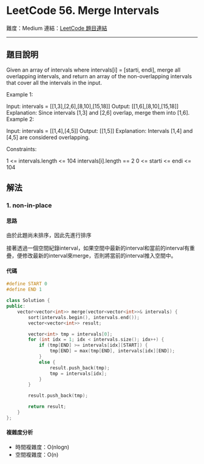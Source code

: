 # LeetCode 56. Merge Intervals

難度：Medium
連結：[LeetCode 題目連結](https://leetcode.com/problems/merge-intervals/description/)

---

## 題目說明

Given an array of intervals where intervals[i] = [starti, endi], merge all overlapping intervals, and return an array of the non-overlapping intervals that cover all the intervals in the input.

 

Example 1:

Input: intervals = [[1,3],[2,6],[8,10],[15,18]]
Output: [[1,6],[8,10],[15,18]]
Explanation: Since intervals [1,3] and [2,6] overlap, merge them into [1,6].
Example 2:

Input: intervals = [[1,4],[4,5]]
Output: [[1,5]]
Explanation: Intervals [1,4] and [4,5] are considered overlapping.
 

Constraints:

1 <= intervals.length <= 104
intervals[i].length == 2
0 <= starti <= endi <= 104

## 解法
### 1. non-in-place
#### 思路

由於此題尚未排序，因此先進行排序

接著透過一個空間紀錄interval，如果空間中最新的interval和當前的interval有重疊，便修改最新的interval來merge，否則將當前的interval推入空間中。

#### 代碼
```c++
#define START 0
#define END 1

class Solution {
public:
    vector<vector<int>> merge(vector<vector<int>>& intervals) {
        sort(intervals.begin(), intervals.end());
        vector<vector<int>> result;

        vector<int> tmp = intervals[0];
        for (int idx = 1; idx < intervals.size(); idx++) {
            if (tmp[END] >= intervals[idx][START]) {
                tmp[END] = max(tmp[END], intervals[idx][END]);
            }
            else {
                result.push_back(tmp);
                tmp = intervals[idx];
            }
        }

        result.push_back(tmp);

        return result;
    }
};
```

#### 複雜度分析

- 時間複雜度：O(nlogn)
- 空間複雜度：O(n)
